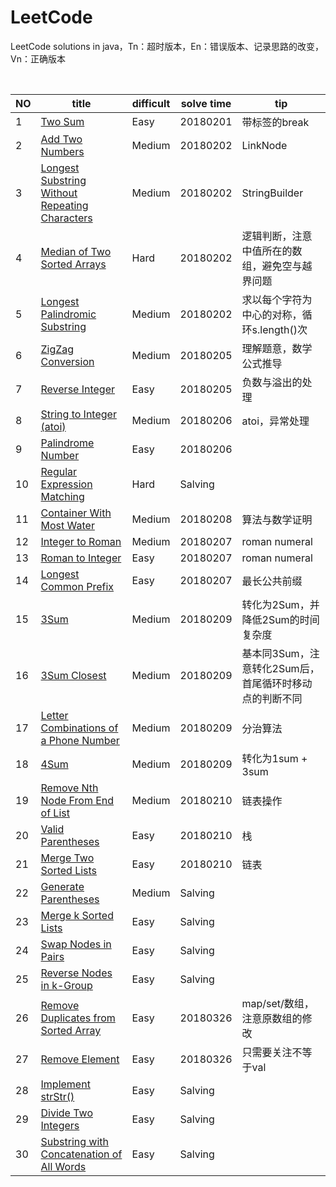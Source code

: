 # LeetCode
LeetCode solutions in java，Tn：超时版本，En：错误版本、记录思路的改变，Vn：正确版本
<table>
 <thead>
  <th>NO</th>
  <th>title</th>
  <th>difficult</th>
  <th>solve time</th>
  <th>tip</th>
 </thead>
 <tbody>
  <tr>
   <td>1</td>
   <td><a href="https://leetcode.com/problems/two-sum/description/">Two Sum</a></td>
   <td>Easy</td>
   <td>20180201</td>
   <td>带标签的break</td>
  </tr>
  <tr>
   <td>2</td>
   <td><a href="https://leetcode.com/problems/add-two-numbers/">Add Two Numbers</a></td>
   <td>Medium</td>
   <td>20180202</td>
   <td>LinkNode</td>
  </tr>
  <tr>
   <td>3</td>
   <td><a href="https://leetcode.com/problems/longest-substring-without-repeating-characters/description/">Longest Substring Without Repeating Characters</a></td>
   <td>Medium</td>
   <td>20180202</td>
   <td>StringBuilder</td>
  </tr>
  <tr>
   <td>4</td>
   <td><a href="https://leetcode.com/problems/median-of-two-sorted-arrays/description/">Median of Two Sorted Arrays</a></td>
   <td>Hard</td>
   <td>20180202</td>
   <td>逻辑判断，注意中值所在的数组，避免空与越界问题</td>
  </tr>
  <tr>
   <td>5</td>
   <td><a href="https://leetcode.com/problems/longest-palindromic-substring/description/">Longest Palindromic Substring</a></td>
   <td>Medium</td>
   <td>20180202</td>
   <td>求以每个字符为中心的对称，循环s.length()次</td>
  </tr>
  <tr>
   <td>6</td>
   <td><a href="https://leetcode.com/problems/zigzag-conversion/description/">ZigZag Conversion</a></td>
   <td>Medium</td>
   <td>20180205</td>
   <td>理解题意，数学公式推导</td>
  </tr>
  <tr>
   <td>7</td>
   <td><a href="https://leetcode.com/problems/reverse-integer/description/">Reverse Integer</a></td>
   <td>Easy</td>
   <td>20180205</td>
   <td>负数与溢出的处理</td>
  </tr>
  <tr>
   <td>8</td>
   <td><a href="https://leetcode.com/problems/string-to-integer-atoi/description/">String to Integer (atoi)</a></td>
   <td>Medium</td>
   <td>20180206</td>
   <td>atoi，异常处理</td>
  </tr>
  <tr>
   <td>9</td>
   <td><a href="https://leetcode.com/problems/palindrome-number/description/">Palindrome Number</a></td>
   <td>Easy</td>
   <td>20180206</td>
   <td></td>
  </tr>
  <tr>
   <td>10</td>
   <td><a href="https://leetcode.com/problems/regular-expression-matching/description/">Regular Expression Matching</a></td>
   <td>Hard</td>
   <td>Salving</td>
   <td></td>
  </tr>
  <tr>
   <td>11</td>
   <td><a href="https://leetcode.com/problems/container-with-most-water/description/">Container With Most Water</a></td>
   <td>Medium</td>
   <td>20180208</td>
   <td>算法与数学证明</td>
  </tr>
  <tr>
   <td>12</td>
   <td><a href="https://leetcode.com/problems/integer-to-roman/description/">Integer to Roman</a></td>
   <td>Medium</td>
   <td>20180207</td>
   <td>roman numeral</td>
  </tr>
  <tr>
   <td>13</td>
   <td><a href="https://leetcode.com/problems/roman-to-integer/description/">Roman to Integer</a></td>
   <td>Easy</td>
   <td>20180207</td>
   <td>roman numeral</td>
  </tr>
  <tr>
   <td>14</td>
   <td><a href="https://leetcode.com/problems/longest-common-prefix/description/">Longest Common Prefix</a></td>
   <td>Easy</td>
   <td>20180207</td>
   <td>最长公共前缀</td>
  </tr>
  <tr>
   <td>15</td>
   <td><a href="https://leetcode.com/problems/3sum/description/">3Sum</a></td>
   <td>Medium</td>
   <td>20180209</td>
   <td>转化为2Sum，并降低2Sum的时间复杂度</td>
  </tr>
  <tr>
   <td>16</td>
   <td><a href="https://leetcode.com/problems/3sum-closest/description/">3Sum Closest</a></td>
   <td>Medium</td>
   <td>20180209</td>
   <td>基本同3Sum，注意转化2Sum后，首尾循环时移动点的判断不同</td>
  </tr>
  <tr>
   <td>17</td>
   <td><a href="https://leetcode.com/problems/letter-combinations-of-a-phone-number/description/">Letter Combinations of a Phone Number</a></td>
   <td>Medium</td>
   <td>20180209</td>
   <td>分治算法</td>
  </tr>
  <tr>
   <td>18</td>
   <td><a href="https://leetcode.com/problems/4sum/description/">4Sum</a></td>
   <td>Medium</td>
   <td>20180209</td>
   <td>转化为1sum + 3sum</td>
  </tr>
  <tr>
   <td>19</td>
   <td><a href="https://leetcode.com/problems/remove-nth-node-from-end-of-list/description/">Remove Nth Node From End of List</a></td>
   <td>Medium</td>
   <td>20180210</td>
   <td>链表操作</td>
  </tr>
  <tr>
   <td>20</td>
   <td><a href="https://leetcode.com/problems/valid-parentheses/description/">Valid Parentheses</a></td>
   <td>Easy</td>
   <td>20180210</td>
   <td>栈</td>
  </tr>
  <tr>
   <td>21</td>
   <td><a href="https://leetcode.com/problems/merge-two-sorted-lists/description/">Merge Two Sorted Lists</a></td>
   <td>Easy</td>
   <td>20180210</td>
   <td>链表</td>
  </tr>
  <tr>
   <td>22</td>
   <td><a href="https://leetcode.com/problems/valid-parentheses/description/">Generate Parentheses</a></td>
   <td>Medium</td>
   <td>Salving</td>
   <td></td>
  </tr>
  <tr>
   <td>23</td>
   <td><a href="https://leetcode.com/problems/valid-parentheses/description/">Merge k Sorted Lists</a></td>
   <td>Easy</td>
   <td>Salving</td>
   <td></td>
  </tr>
  <tr>
   <td>24</td>
   <td><a href="https://leetcode.com/problems/valid-parentheses/description/">Swap Nodes in Pairs</a></td>
   <td>Easy</td>
   <td>Salving</td>
   <td></td>
  </tr>
  <tr>
   <td>25</td>
   <td><a href="https://leetcode.com/problems/valid-parentheses/description/">Reverse Nodes in k-Group</a></td>
   <td>Easy</td>
   <td>Salving</td>
   <td></td>
  </tr>
  <tr>
   <td>26</td>
   <td><a href="https://leetcode.com/problems/remove-duplicates-from-sorted-array/description/">Remove Duplicates from Sorted Array</a></td>
   <td>Easy</td>
   <td>20180326</td>
   <td>map/set/数组，注意原数组的修改</td>
  </tr>
  <tr>
   <td>27</td>
   <td><a href="https://leetcode.com/problems/remove-element/description/">Remove Element</a></td>
   <td>Easy</td>
   <td>20180326</td>
   <td>只需要关注不等于val</td>
  </tr>
  <tr>
   <td>28</td>
   <td><a href="https://leetcode.com/problems/valid-parentheses/description/">Implement strStr()</a></td>
   <td>Easy</td>
   <td>Salving</td>
   <td></td>
  </tr>
  <tr>
   <td>29</td>
   <td><a href="https://leetcode.com/problems/valid-parentheses/description/">Divide Two Integers</a></td>
   <td>Easy</td>
   <td>Salving</td>
   <td></td>
  </tr>
  <tr>
   <td>30</td>
   <td><a href="https://leetcode.com/problems/valid-parentheses/description/">Substring with Concatenation of All Words</a></td>
   <td>Easy</td>
   <td>Salving</td>
   <td></td>
  </tr>
 </tbody>
  
</table>
